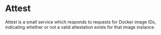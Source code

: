 # Attest

Attest is a small service which responds to requests for Docker image IDs,
indicating whether or not a valid attestation exists for that image instance.
